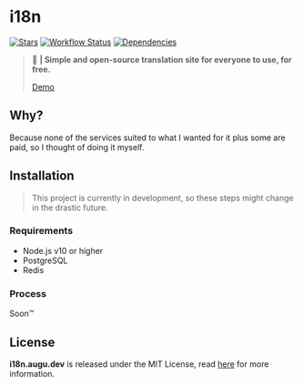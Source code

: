 # i18n
[![Stars](https://img.shields.io/github/stars/auguwu/i18n?style=flat-square)](https://github.com/auguwu/i18n) [![Workflow Status](https://github.com/auguwu/i18n/workflows/ESLint/badge.svg)](https://github.com/auguwu/i18n/tree/master/.github/workflows) [![Dependencies](https://img.shields.io/david/dev/auguwu/i18n?style=flat-square)](/package.json)

> :ghost: **| Simple and open-source translation site for everyone to use, for free.**
>
> [Demo](https://i18n.augu.dev)

## Why?
Because none of the services suited to what I wanted for it plus some are paid, so I thought of doing it myself.

## Installation
> This project is currently in development, so these steps might change in the drastic future.

### Requirements
- Node.js v10 or higher
- PostgreSQL
- Redis

### Process
Soon:tm:

## License
**i18n.augu.dev** is released under the MIT License, read [here](/LICENSE) for more information.
